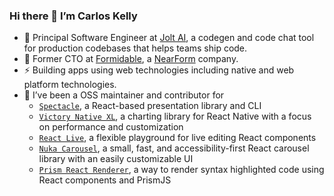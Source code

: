 ### Hi there 👋 I’m Carlos Kelly

- 🔭 Principal Software Engineer at [Jolt AI](https://usejolt.ai), a codegen and code chat tool for production codebases that helps teams ship code.
- 🔭 Former CTO at [Formidable](https://formidable.com), a [NearForm](https://nearform.com) company.
- ⚡ Building apps using web technologies including native and web platform technologies.
- 🌱 I’ve been a OSS maintainer and contributor for 
    - [`Spectacle`](https://github.com/FormidableLabs/spectacle), a React-based presentation library and CLI
    - [`Victory Native XL`](https://github.com/FormidableLabs/victory-native-xl), a charting library for React Native with a focus on performance and customization
    - [`React Live`](https://github.com/FormidableLabs/react-live), a flexible playground for live editing React components
    - [`Nuka Carousel`](https://github.com/FormidableLabs/nuka-carousel), a small, fast, and accessibility-first React carousel library with an easily customizable UI 
    - [`Prism React Renderer`](https://github.com/FormidableLabs/prism-react-renderer), a way to render syntax highlighted code using React components and PrismJS


